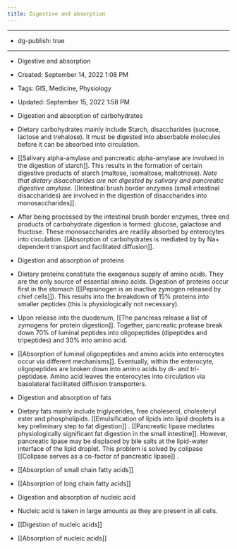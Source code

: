 ```yaml
---
title: Digestive and absorption
---
```


- --

- dg-publish: true

- --

- Digestive and absorption

- Created: September 14, 2022 1:08 PM

- Tags: GIS, Medicine, Physiology

- Updated: September 15, 2022 1:58 PM

- Digestion and absorption of carbohydrates

- Dietary carbohydrates mainly include Starch, disaccharides (sucrose, lactose and trehalose). It must be digested into absorbable molecules before it can be absorbed into circulation.

- [[Salivary alpha-amylase and pancreatic alpha-amylase are involved in the digestion of starch]]. This results in the formation of certain digestive products of starch (maltose, isomaltose, maltotriose). *Note that dietary disaccharides are not digested by salivary and pancreatic digestive amylase*. [[Intestinal brush border enzymes (small intestinal disaccharides) are involved in the digestion of disaccharides into monosaccharides]]. 

- After being processed by the intestinal brush border enzymes, three end products of carbohydrate digestion is formed: glucose, galactose and fructose. These monosaccharides are readily absorbed by enterocytes into circulation. [[Absorption of carbohydrates is mediated by by Na+ dependent transport and facilitated diffusion]].

- Digestion and absorption of proteins

- Dietary proteins constitute the exogenous supply of amino acids. They are the only source of essential amino acids. Digestion of proteins occur first in the stomach ([[Pepsinogen is an inactive zymogen released by chief cells]]). This results into the breakdown of 15% proteins into smaller peptides (this is physiologically not necessary).

- Upon release into the duodenum, [[The pancreas release a list of zymogens for protein digestion]]. Together, pancreatic protease break down 70% of luminal peptides into oligopeptides (dipeptides and tripeptides) and 30% into amino acid. 

- [[Absorption of luminal oligopeptides and amino acids into enterocytes occur via different mechanisms]]. Eventually, within the enterocyte, oligopeptides are broken down into amino acids by di- and tri-peptidase. Amino acid leaves the enterocytes into circulation via basolateral facilitated diffusion transporters. 

- Digestion and absorption of fats

- Dietary fats mainly include triglycerides, free choleserol, cholesteryl ester and phospholipids. [[Emulsification of lipids into lipid droplets is a key preliminary step to fat digestion]] . [[Pancreatic lipase mediates physiologically significant fat digestion in the small intestine]]. However, pancreatic lipase may be displaced by bile salts at the lipid-water interface of the lipid droplet. This problem is solved by colipase [[Colipase serves as a co-factor of pancreatic lipase]] .

- [[Absorption of small chain fatty acids]]

- [[Absorption of long chain fatty acids]]

- Digestion and absorption of nucleic acid

- Nucleic acid is taken in large amounts as they are present in all cells.

- [[Digestion of nucleic acids]]

- [[Absorption of nucleic acids]]
